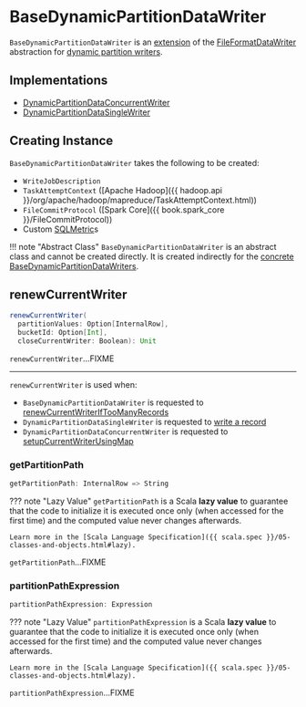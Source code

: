 # BaseDynamicPartitionDataWriter

`BaseDynamicPartitionDataWriter` is an [extension](#contract) of the [FileFormatDataWriter](FileFormatDataWriter.md) abstraction for [dynamic partition writers](#implementations).

## Implementations

* [DynamicPartitionDataConcurrentWriter](DynamicPartitionDataConcurrentWriter.md)
* [DynamicPartitionDataSingleWriter](DynamicPartitionDataSingleWriter.md)

## Creating Instance

`BaseDynamicPartitionDataWriter` takes the following to be created:

* <span id="description"> `WriteJobDescription`
* <span id="taskAttemptContext"> `TaskAttemptContext` ([Apache Hadoop]({{ hadoop.api }}/org/apache/hadoop/mapreduce/TaskAttemptContext.html))
* <span id="committer"> `FileCommitProtocol` ([Spark Core]({{ book.spark_core }}/FileCommitProtocol))
* <span id="customMetrics"> Custom [SQLMetric](../physical-operators/SQLMetric.md)s

!!! note "Abstract Class"
    `BaseDynamicPartitionDataWriter` is an abstract class and cannot be created directly. It is created indirectly for the [concrete BaseDynamicPartitionDataWriters](#implementations).

## <span id="renewCurrentWriter"> renewCurrentWriter

```scala
renewCurrentWriter(
  partitionValues: Option[InternalRow],
  bucketId: Option[Int],
  closeCurrentWriter: Boolean): Unit
```

`renewCurrentWriter`...FIXME

---

`renewCurrentWriter` is used when:

* `BaseDynamicPartitionDataWriter` is requested to [renewCurrentWriterIfTooManyRecords](#renewCurrentWriterIfTooManyRecords)
* `DynamicPartitionDataSingleWriter` is requested to [write a record](DynamicPartitionDataSingleWriter.md#write)
* `DynamicPartitionDataConcurrentWriter` is requested to [setupCurrentWriterUsingMap](DynamicPartitionDataConcurrentWriter.md#setupCurrentWriterUsingMap)

### <span id="getPartitionPath"> getPartitionPath

```scala
getPartitionPath: InternalRow => String
```

??? note "Lazy Value"
    `getPartitionPath` is a Scala **lazy value** to guarantee that the code to initialize it is executed once only (when accessed for the first time) and the computed value never changes afterwards.

    Learn more in the [Scala Language Specification]({{ scala.spec }}/05-classes-and-objects.html#lazy).

`getPartitionPath`...FIXME

### <span id="partitionPathExpression"> partitionPathExpression

```scala
partitionPathExpression: Expression
```

??? note "Lazy Value"
    `partitionPathExpression` is a Scala **lazy value** to guarantee that the code to initialize it is executed once only (when accessed for the first time) and the computed value never changes afterwards.

    Learn more in the [Scala Language Specification]({{ scala.spec }}/05-classes-and-objects.html#lazy).

`partitionPathExpression`...FIXME
